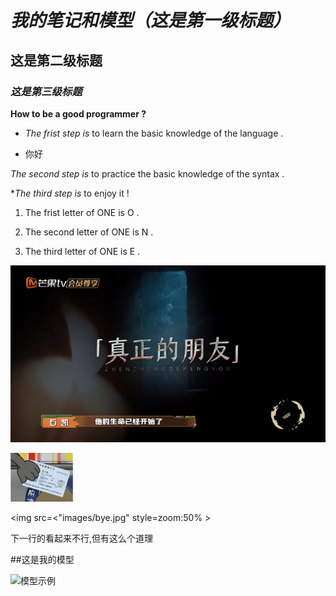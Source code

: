 # *我的笔记和模型（这是第一级标题）*

## **这是第二级标题**

### ___这是第三级标题___

**How to be a good programmer ?**
- *The frist step is* to learn the basic knowledge of the language .
  
- 你好
  
*The second step is* to practice the basic knowledge of the syntax .

**The third step is* to enjoy it !

1. The frist letter of ONE is O .

2. The second letter of ONE is N .

3. The third letter of ONE is E .

![笔记1](hello.jpg)

<img src="images/bye.jpg" width=100 heigth=1000 >

<img src=<"images/bye.jpg" style=zoom:50% >

下一行的看起来不行,但有这么个道理

##这是我的模型

![模型示例](videos/1234.jpg)

